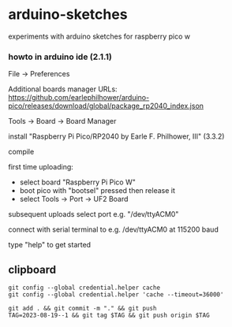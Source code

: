 # arduino-sketches
experiments with arduino sketches for raspberry pico w

### howto in arduino ide (2.1.1)
File -> Preferences

Additional boards manager URLs:
https://github.com/earlephilhower/arduino-pico/releases/download/global/package_rp2040_index.json

Tools -> Board -> Board Manager

install "Raspberry Pi Pico/RP2040 by Earle F. Philhower, III" (3.3.2)

compile

first time uploading:
* select board "Raspberry Pi Pico W"
* boot pico with "bootsel" pressed then release it
* select Tools -> Port -> UF2 Board

subsequent uploads select port e.g. "/dev/ttyACM0"

connect with serial terminal to e.g. /dev/ttyACM0 at 115200 baud

type "help" to get started

## clipboard
```
git config --global credential.helper cache
git config --global credential.helper 'cache --timeout=36000'

git add . && git commit -m "." && git push
TAG=2023-08-19--1 && git tag $TAG && git push origin $TAG
```

